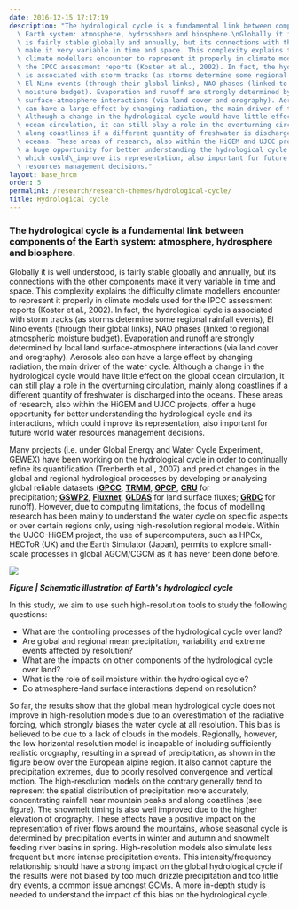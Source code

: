 ```yaml
---
date: 2016-12-15 17:17:19
description: "The hydrological cycle is a fundamental link between components of the\
  \ Earth system: atmosphere, hydrosphere and biosphere.\nGlobally it is well understood,\
  \ is fairly stable globally and annually, but its connections with the other components\
  \ make it very variable in time and space. This complexity explains the difficulty\
  \ climate modellers encounter to represent it properly in climate models used for\
  \ the IPCC assessment reports (Koster et al., 2002). In fact, the hydrological cycle\
  \ is associated with storm tracks (as storms determine some regional rainfall events),\
  \ El Nino events (through their global links), NAO phases (linked to regional atmospheric\
  \ moisture budget). Evaporation and runoff are strongly determined by local land\
  \ surface-atmosphere interactions (via land cover and orography). Aerosols also\
  \ can have a large effect by changing radiation, the main driver of the water cycle.\
  \ Although a change in the hydrological cycle would have little effect on the global\
  \ ocean circulation, it can still play a role in the overturning circulation, mainly\
  \ along coastlines if a different quantity of freshwater is discharged into the\
  \ oceans. These areas of research, also within the HiGEM and UJCC projects, offer\
  \ a huge opportunity for better understanding the hydrological cycle and its interactions,\
  \ which could\_improve its representation, also important for future world water\
  \ resources management decisions."
layout: base_hrcm
order: 5
permalink: /research/research-themes/hydrological-cycle/
title: Hydrological cycle
---
```


<h3>The hydrological cycle is a fundamental link between components of the Earth system: atmosphere, hydrosphere and biosphere.</h3>
<p>Globally it is well understood, is fairly stable globally and annually, but its connections with the other components make it very variable in time and space. This complexity explains the difficulty climate modellers encounter to represent it properly in climate models used for the IPCC assessment reports (Koster et al., 2002). In fact, the hydrological cycle is associated with storm tracks (as storms determine some regional rainfall events), El Nino events (through their global links), NAO phases (linked to regional atmospheric moisture budget). Evaporation and runoff are strongly determined by local land surface-atmosphere interactions (via land cover and orography). Aerosols also can have a large effect by changing radiation, the main driver of the water cycle. Although a change in the hydrological cycle would have little effect on the global ocean circulation, it can still play a role in the overturning circulation, mainly along coastlines if a different quantity of freshwater is discharged into the oceans. These areas of research, also within the HiGEM and UJCC projects, offer a huge opportunity for better understanding the hydrological cycle and its interactions, which could improve its representation, also important for future world water resources management decisions.</p>
<p>Many projects (i.e. under Global Energy and Water Cycle Experiment, GEWEX) have been working on the hydrological cycle in order to continually refine its quantification (Trenberth et al., 2007) and predict changes in the global and regional hydrological processes by developing or analysing global reliable datasets (<strong><a href="http://heron.directrouter.co.uk/~itfnvazy/hrcm/gpcc.dwd.de/">GPCC</a></strong>, <strong><a href="http://trmm.gsfc.nasa.gov/">TRMM</a></strong>, <strong><a href="http://www.gewex.org/gpcp.html">GPCP</a></strong>, <a href="http://www.cru.uea.ac.uk/~mikeh/datasets/global/"><strong>CRU</strong></a> for precipitation; <strong><a href="http://www.iges.org/gswp2/">GSWP2</a></strong>, <strong><a href="http://daac.ornl.gov/FLUXNET/">Fluxnet</a></strong>, <strong><a href="http://ldas.gsfc.nasa.gov/GLDAS/docs/news.shtml">GLDAS</a></strong> for land surface fluxes; <strong><a href="http://www.bafg.de/GRDC/EN/Home/homepage__node.html">GRDC</a></strong> for runoff). However, due to computing limitations, the focus of modelling research has been mainly to understand the water cycle on specific aspects or over certain regions only, using high-resolution regional models. Within the UJCC-HiGEM project, the use of supercomputers, such as HPCx, HECToR (UK) and the Earth Simulator (Japan), permits to explore small-scale processes in global AGCM/CGCM as it has never been done before.</p>
<p><img src="https://hrcm.ceda.ac.uk/hrcm/static/media/uploads/Research_themes_figures/hydrocycle.png"></p>
<p><strong><em>Figure | Schematic illustration of Earth's hydrological cycle</em></strong></p>
<p>In this study, we aim to use such high-resolution tools to study the following questions:</p>
<ul>
<li>What are the controlling processes of the hydrological cycle over land?</li>
<li>Are global and regional mean precipitation, variability and extreme events affected by resolution?</li>
<li>What are the impacts on other components of the hydrological cycle over land?</li>
<li>What is the role of soil moisture within the hydrological cycle?</li>
<li>Do atmosphere-land surface interactions depend on resolution?</li>
</ul>
<p>So far, the results show that the global mean hydrological cycle does not improve in high-resolution models due to an overestimation of the radiative forcing, which strongly biases the water cycle at all resolution. This bias is believed to be due to a lack of clouds in the models. Regionally, however, the low horizontal resolution model is incapable of including sufficiently realistic orography, resulting in a spread of precipitation, as shown in the figure below over the European alpine region. It also cannot capture the precipitation extremes, due to poorly resolved convergence and vertical motion. The high-resolution models on the contrary generally tend to represent the spatial distribution of precipitation more accurately, concentrating rainfall near mountain peaks and along coastlines (see figure). The snowmelt timing is also well improved due to the higher elevation of orography. These effects have a positive impact on the representation of river flows around the mountains, whose seasonal cycle is determined by precipitation events in winter and autumn and snowmelt feeding river basins in spring. High-resolution models also simulate less frequent but more intense precipitation events. This intensity/frequency relationship should have a strong impact on the global hydrological cycle if the results were not biased by too much drizzle precipitation and too little dry events, a common issue amongst GCMs. A more in-depth study is needed to understand the impact of this bias on the hydrological cycle.</p>
